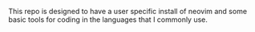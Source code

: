 This repo is designed to have a user specific install of neovim and some basic tools for coding in the languages that I commonly use.
